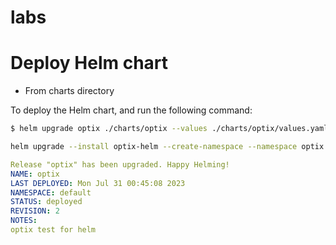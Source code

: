 # labs

# Deploy Helm chart

- From charts directory

To deploy the Helm chart, and run the following command:

```bash
$ helm upgrade optix ./charts/optix --values ./charts/optix/values.yaml --install --force

helm upgrade --install optix-helm --create-namespace --namespace optix --values ./charts/optix/values.yaml ./charts/optix --force
```

```yaml
Release "optix" has been upgraded. Happy Helming!
NAME: optix
LAST DEPLOYED: Mon Jul 31 00:45:08 2023
NAMESPACE: default
STATUS: deployed
REVISION: 2
NOTES:
optix test for helm
```
